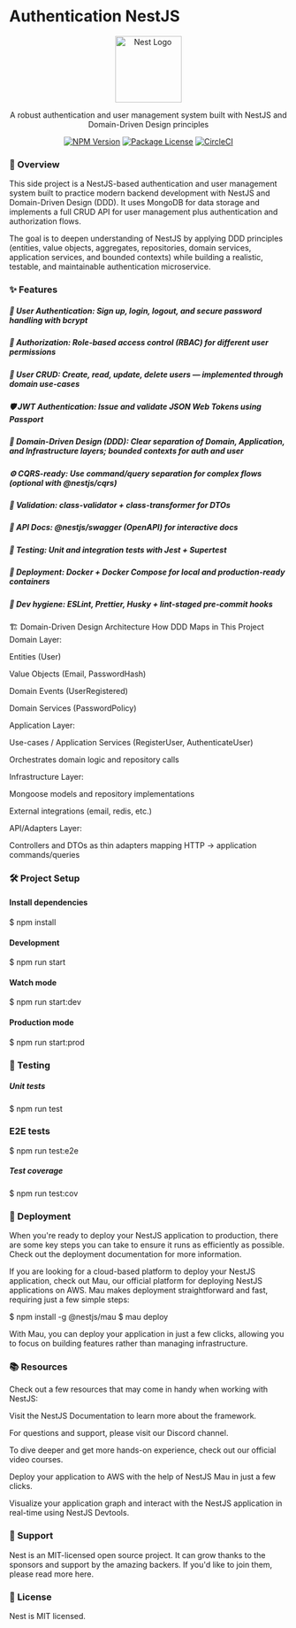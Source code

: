 # Authentication NestJS

<p align="center"> <a href="http://nestjs.com/" target="blank"><img src="https://nestjs.com/img/logo-small.svg" width="120" alt="Nest Logo" /></a> </p><p align="center"> A robust authentication and user management system built with NestJS and Domain-Driven Design principles </p><p align="center"> <a href="https://www.npmjs.com/~nestjscore" target="_blank"><img src="https://img.shields.io/npm/v/@nestjs/core.svg" alt="NPM Version" /></a> <a href="https://www.npmjs.com/~nestjscore" target="_blank"><img src="https://img.shields.io/npm/l/@nestjs/core.svg" alt="Package License" /></a> <a href="https://circleci.com/gh/nestjs/nest" target="_blank"><img src="https://img.shields.io/circleci/build/github/nestjs/nest/master" alt="CircleCI" /></a> </p>

### 🚀 Overview
This side project is a NestJS-based authentication and user management system built to practice modern backend development with NestJS and Domain-Driven Design (DDD). It uses MongoDB for data storage and implements a full CRUD API for user management plus authentication and authorization flows.

The goal is to deepen understanding of NestJS by applying DDD principles (entities, value objects, aggregates, repositories, domain services, application services, and bounded contexts) while building a realistic, testable, and maintainable authentication microservice.

### ✨ Features
##### 🔑 User Authentication: Sign up, login, logout, and secure password handling with bcrypt

##### 🔐 Authorization: Role-based access control (RBAC) for different user permissions

##### 👤 User CRUD: Create, read, update, delete users — implemented through domain use-cases

##### 🛡 JWT Authentication: Issue and validate JSON Web Tokens using Passport

##### 📂 Domain-Driven Design (DDD): Clear separation of Domain, Application, and Infrastructure layers; bounded contexts for auth and user

##### ⚙️ CQRS-ready: Use command/query separation for complex flows (optional with @nestjs/cqrs)

##### 📝 Validation: class-validator + class-transformer for DTOs

##### 📖 API Docs: @nestjs/swagger (OpenAPI) for interactive docs

##### 🧪 Testing: Unit and integration tests with Jest + Supertest

##### 🚀 Deployment: Docker + Docker Compose for local and production-ready containers

##### 🧰 Dev hygiene: ESLint, Prettier, Husky + lint-staged pre-commit hooks

🏗 Domain-Driven Design Architecture
How DDD Maps in This Project
Domain Layer:

Entities (User)

Value Objects (Email, PasswordHash)

Domain Events (UserRegistered)

Domain Services (PasswordPolicy)

Application Layer:

Use-cases / Application Services (RegisterUser, AuthenticateUser)

Orchestrates domain logic and repository calls

Infrastructure Layer:

Mongoose models and repository implementations

External integrations (email, redis, etc.)

API/Adapters Layer:

Controllers and DTOs as thin adapters mapping HTTP → application commands/queries


### 🛠 Project Setup

#### Install dependencies
$ npm install

#### Development
$ npm run start

#### Watch mode
$ npm run start:dev

#### Production mode
$ npm run start:prod

### 🧪 Testing

##### Unit tests
$ npm run test

### E2E tests
$ npm run test:e2e

##### Test coverage
$ npm run test:cov

### 🚀 Deployment
When you're ready to deploy your NestJS application to production, there are some key steps you can take to ensure it runs as efficiently as possible. Check out the deployment documentation for more information.

If you are looking for a cloud-based platform to deploy your NestJS application, check out Mau, our official platform for deploying NestJS applications on AWS. Mau makes deployment straightforward and fast, requiring just a few simple steps:

$ npm install -g @nestjs/mau
$ mau deploy

With Mau, you can deploy your application in just a few clicks, allowing you to focus on building features rather than managing infrastructure.


### 📚 Resources
Check out a few resources that may come in handy when working with NestJS:

Visit the NestJS Documentation to learn more about the framework.

For questions and support, please visit our Discord channel.

To dive deeper and get more hands-on experience, check out our official video courses.

Deploy your application to AWS with the help of NestJS Mau in just a few clicks.

Visualize your application graph and interact with the NestJS application in real-time using NestJS Devtools.

### 🤝 Support
Nest is an MIT-licensed open source project. It can grow thanks to the sponsors and support by the amazing backers. If you'd like to join them, please read more here.

### 📄 License
Nest is MIT licensed.

